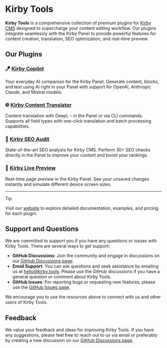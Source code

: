 # Kirby Tools

**Kirby Tools** is a comprehensive collection of premium plugins for [Kirby CMS](https://getkirby.com) designed to supercharge your content editing workflow. Our plugins integrate seamlessly with the Kirby Panel to provide powerful features for content creation, translation, SEO optimization, and real-time preview.

## Our Plugins

### 🪁 [Kirby Copilot](https://kirby.tools/copilot)

Your everyday AI companion for the Kirby Panel. Generate content, blocks, and text using AI right in your Panel with support for OpenAI, Anthropic Claude, and Mistral models.

### 🌐 [Kirby Content Translator](https://kirby.tools/content-translator)

Content translation with DeepL – in the Panel or via CLI commands. Supports all field types with one-click translation and batch processing capabilities.

### 🏃 [Kirby SEO Audit](https://kirby.tools/seo-audit)

State-of-the-art SEO analysis for Kirby CMS. Perform 30+ SEO checks directly in the Panel to improve your content and boost your rankings.

### 🪩 [Kirby Live Preview](https://kirby.tools/live-preview)

Real-time page preview in the Kirby Panel. See your unsaved changes instantly and simulate different device screen sizes.

---

> [!TIP]
> Visit our [website](https://kirby.tools) to explore detailed documentation, examples, and pricing for each plugin.

## Support and Questions

We are committed to support you if you have any questions or issues with Kirby Tools. There are several ways to get support:

- **GitHub Discussions**: Join the community and engage in discussions on our [GitHub Discussions page](https://github.com/kirby-tools/community/discussions).
- **Email Support**: You can ask questions and seek assistance by emailing us at [hello@kirby.tools](mailto:hello@kirby.tools). Please use the GitHub discussions if you have a general question or comment about Kirby Tools.
- **GitHub Issues**: For reporting bugs or requesting new features, please use the [GitHub Issues page](https://github.com/kirby-tools/community/issues).

We encourage you to use the resources above to connect with us and other users of Kirby Tools.

## Feedback

We value your feedback and ideas for improving Kirby Tools. If you have any suggestions, please feel free to reach out to us via email or preferably by creating a new discussion on our [GitHub Discussions page](https://github.com/kirby-tools/community/discussions).
